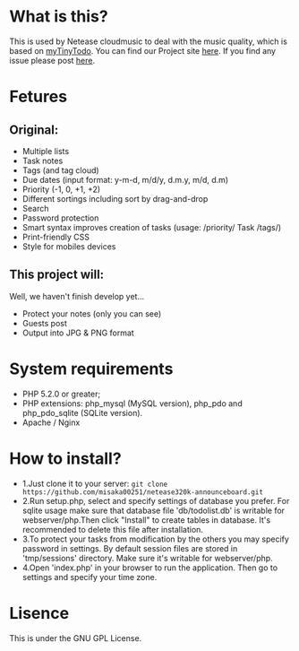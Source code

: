 # What is this?
 This is used by Netease cloudmusic to deal with the music quality, which is based on [myTinyTodo](http://www.mytinytodo.net/).
 You can find our Project site [here](http://163.uushare.info/announce/).
 If you find any issue please post [here](https://github.com/misaka00251/netease320k-announceboard/issues/new).

# Fetures
## Original:
* Multiple lists
* Task notes
* Tags (and tag cloud)
* Due dates (input format: y-m-d, m/d/y, d.m.y, m/d, d.m)
* Priority (-1, 0, +1, +2)
* Different sortings including sort by drag-and-drop
* Search
* Password protection
* Smart syntax improves creation of tasks (usage: /priority/ Task /tags/)
* Print-friendly CSS
* Style for mobiles devices

## This project will:
Well, we haven't finish develop yet...
* Protect your notes (only you can see)
* Guests post
* Output into JPG & PNG format

# System requirements
* PHP 5.2.0 or greater;
* PHP extensions: php_mysql (MySQL version), php_pdo and php_pdo_sqlite (SQLite version). 
* Apache / Nginx

# How to install?
 * 1.Just clone it to your server:
 ``git clone https://github.com/misaka00251/netease320k-announceboard.git``
 * 2.Run setup.php, select and specify settings of database you prefer. For sqlite usage make sure that database file 'db/todolist.db' is writable for webserver/php.Then click "Install" to create tables in database. It's recommended to delete this file after installation.
 * 3.To protect your tasks from modification by the others you may specify password in settings. By default session files are stored in 'tmp/sessions' directory. Make sure it's writable for webserver/php.
 * 4.Open 'index.php' in your browser to run the application. Then go to settings and specify your time zone.

# Lisence
 This is under the GNU GPL License.
